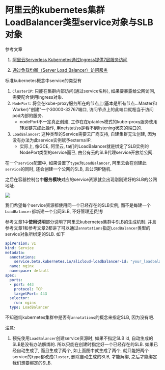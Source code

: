 # 阿里云的kubernetes集群LoadBalancer类型service对象与SLB对象

<!--
<!date!>: 2018-12-25
-->

参考文章

1. [阿里云Serverless Kubernetes通过Ingress提供7层服务访问](https://www.jianshu.com/p/7da30664b84a)

2. [通过负载均衡（Server Load Balancer）访问服务](https://help.aliyun.com/document_detail/86531.html)

标准kubernetes概念中service的类型有

1. `ClusterIP`: 只能在集群内部访问(通过service名称), 如果要暴露给公网访问, 需要配合使用Ingress对象.
2. `NodePort`: 将会在kube-proxy服务所在的节点上(基本是所有节点...Master和Worker)"创建"一个30000-32767端口, 访问节点上的此端口就相当于访问pod内部的服务. 
    - nodePort不一定真正创建, 工作在在iptables模式的kube-proxy服务使用转发链完成此操作, 用netstat/ss是看不到listening状态的端口的.
3. `LoadBalancer`: 这种类型的Service需要云厂商支持, 自建集群无法创建, 因为没有办法为此service实例赋予externalIP.
    - 实际上, 像GCE, 阿里云, ta们的LoadBalancer就是绑定了SLB实例的NodePort类型的service而已, 由公有云的SLB代理service开放给公网.

在一个`service`配置中, 如果设置了`type`为`LoadBalancer`, 阿里云会在创建此`service`的同时, 还会创建一个公网的SLB, 且公网IP随机.

之后在容器控制台中**服务模块**对应的service资源就会出现刚刚建好的SLB的公网地址.

![](https://gitee.com/generals-space/gitimg/raw/master/7b441b410557e6f3d2f51d43850e8c23.png)

我们希望每个service资源都使用同一个已经存在的SLB实例, 而不是每建一个`LoadBalancer`都新建一个公网SLB, 不好管理还费钱!

参考文章1中**使用说明**部分说明了阿里云kubernetes集群中SLB的生成机制. 并且参考文章1和参考文章2都讲了可以通过`annotations`指定`LoadBalancer`类型的service对象所绑定的SLB. 如下

```yml
apiVersion: v1
kind: Service
metadata:
  annotations:
    service.beta.kubernetes.io/alicloud-loadbalancer-id: "your_loadbalancer_id"
  name: nginx
  namespace: default
spec:
  ports:
  - port: 443
    protocol: TCP
    targetPort: 443
  selector:
    run: nginx
  type: LoadBalancer
```

不知道纯kubernetes集群中是否有`annotations`的概念来指定SLB, 因为没有吧.

注意: 

1. 预先使用`LoadBalancer`创建service资源时, 如果不指定SLB id, 自动生成的SLB是没有办法解绑的. 所以只能在创建时指定好一个已经存在的SLB. 如果已经自动生成了, 而且生成了两个, 如上面图中就生成了两个, 就只能把两个service的`type`都改成`Cluster`, 删除自动生成的SLB, 才能解绑, 之后才能绑定我们想要绑定的SLB.

